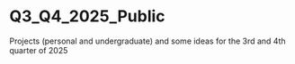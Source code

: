 # Q3_Q4_2025_Public
Projects (personal and undergraduate) and some ideas for the 3rd and 4th quarter of 2025
